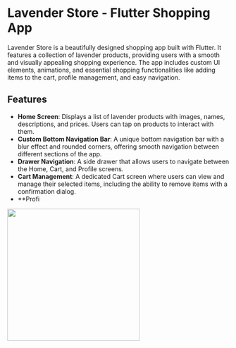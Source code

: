 # Lavender Store - Flutter Shopping App

Lavender Store is a beautifully designed shopping app built with Flutter. It features a collection of lavender products, providing users with a smooth and visually appealing shopping experience. The app includes custom UI elements, animations, and essential shopping functionalities like adding items to the cart, profile management, and easy navigation.

## Features

- **Home Screen**: Displays a list of lavender products with images, names, descriptions, and prices. Users can tap on products to interact with them.
- **Custom Bottom Navigation Bar**: A unique bottom navigation bar with a blur effect and rounded corners, offering smooth navigation between different sections of the app.
- **Drawer Navigation**: A side drawer that allows users to navigate between the Home, Cart, and Profile screens.
- **Cart Management**: A dedicated Cart screen where users can view and manage their selected items, including the ability to remove items with a confirmation dialog.
- **Profi
 
<img src="assets/screen_record.gif" width="300"/>
